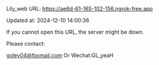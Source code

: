 Lily_web URL: https://ae6d-61-165-102-156.ngrok-free.app

Updated at: 2024-12-10 14:00:36

If you cannot open this URL, the server might be down.

Please contact: 

goley04@foxmail.com Or Wechat:GL_yeaH